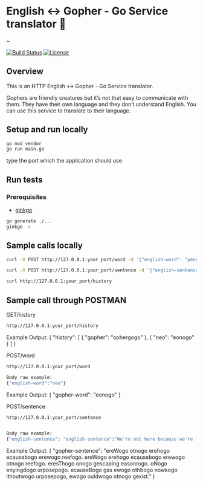 # English <-> Gopher - Go Service translator :page_with_curl:

~

[![Build Status](https://travis-ci.com/adria-stef/gopher-translator-service.svg?branch=main)](https://travis-ci.com/adria-stef/gopher-translator-service)
[![License](https://img.shields.io/badge/License-MIT-yellow.svg)](https://github.com/richardsplit/translator_go/blob/main/LICENSE)

## Overview

This is an HTTP  English <-> Gopher - Go Service translator.

Gophers are friendly creatures but it’s not that easy to communicate with them. They have their own language and they don’t understand English. You can use this service to translate to their language.

## Setup and run locally

```sh
go mod vendor
go run main.go
```
type the port which the application should use

## Run tests

### Prerequisites

* [ginkgo](http://onsi.github.io/ginkgo/)

```sh
go generate ./...
ginkgo -v
```

## Sample calls locally

```sh
curl -X POST http://127.0.0.1:your_port/word -d '{"english-word": "penguin"}'
```

```sh
curl -X POST http://127.0.0.1:your_port/sentence -d '{"english-sentence": "You either die a hero, or you live long enough to see yourself become the villain."}'
```

```sh
curl http://127.0.0.1:your_port/history
```

## Sample call through POSTMAN
GET/history
```sh
http://127.0.0.1:your_port/history
```
Example Output:
{
    "history": [
        {
            "gopher": "ophergogo"
        },
        {
            "neo": "eonogo"
        }
    ]
}


POST/word
```sh
http://127.0.0.1:your_port/word

Body raw example:
{"english-word":"neo"}
```
Example Output:
{
    "gopher-word": "eonogo"
}


POST/sentence
```sh
http://127.0.0.1:your_port/sentence


Body raw example:
{"english-sentence": "english-sentence":"We're not here because we're free. We're here because we're not free. There's no escaping reason. No denying purpose. Because as we both know without purpose, we would not exist."}
```

Example Output:
{
    "gopher-sentence": "ereWogo otnogo erehogo ecausebogo erewogo reefogo. ereWogo erehogo ecausebogo erewogo otnogo reefogo. eresThogo onogo gescaping easonrogo. oNogo enyingdogo urposepogo. ecauseBogo gas ewogo othbogo nowkogo ithoutwogo urposepogo, ewogo ouldwogo otnogo gexist."
}


